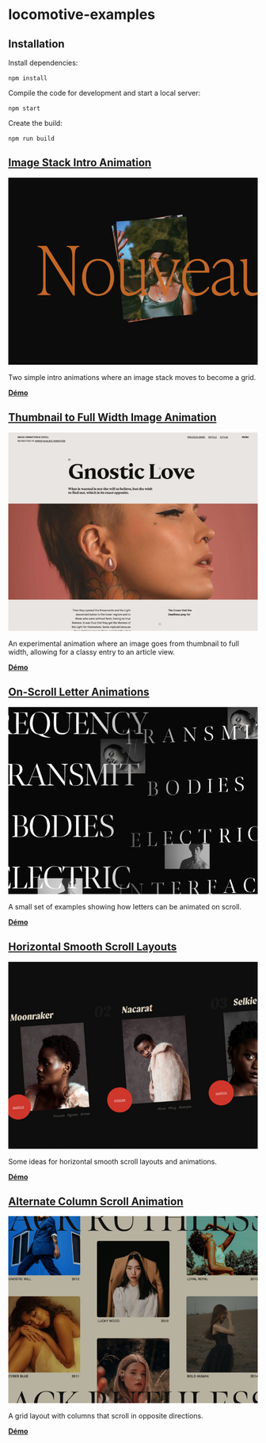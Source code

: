 # locomotive-examples

## Installation

Install dependencies:

```
npm install
```

Compile the code for development and start a local server:

```
npm start
```

Create the build:

```
npm run build
```


## [Image Stack Intro Animation](https://github.com/idrissdiakite/locomotive-examples/tree/main/0-images-stack-intro)

![Screenshot](https://github.com/idrissdiakite/locomotive-examples/blob/main/img/0.jpeg)

Two simple intro animations where an image stack moves to become a grid.

**[Démo](https://tympanus.net/Development/ImageStackGrid/)**

## [Thumbnail to Full Width Image Animation](https://github.com/idrissdiakite/locomotive-examples/tree/main/1-thumbnail-full-width-transition)

![Screenshot](https://github.com/idrissdiakite/locomotive-examples/blob/main/img/1.jpeg)

An experimental animation where an image goes from thumbnail to full width, allowing for a classy entry to an article view.

**[Démo](https://tympanus.net/Development/ThumbFullTransition/)**

## [On-Scroll Letter Animations](https://github.com/idrissdiakite/locomotive-examples/tree/main/2-onscroll-letter-animation)

![Screenshot](https://github.com/idrissdiakite/locomotive-examples/blob/main/img/2.jpeg)

A small set of examples showing how letters can be animated on scroll.

**[Démo](https://tympanus.net/Development/OnScrollLetterAnimations/)**

## [Horizontal Smooth Scroll Layouts](https://github.com/idrissdiakite/locomotive-examples/tree/main/3-horizontal-smooth-scroll-layout)

![Screenshot](https://github.com/idrissdiakite/locomotive-examples/blob/main/img/3.jpeg)

Some ideas for horizontal smooth scroll layouts and animations.

**[Démo](https://tympanus.net/Development/HorizontalSmoothScrollLayout/)**

## [Alternate Column Scroll Animation](https://github.com/idrissdiakite/locomotive-examples/tree/main/4-alternate-column-scroll)

![Screenshot](https://github.com/idrissdiakite/locomotive-examples/blob/main/img/4.jpeg)

A grid layout with columns that scroll in opposite directions.

**[Démo](https://tympanus.net/Development/ColumnScroll/)**